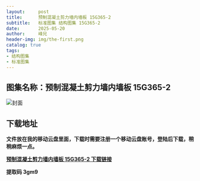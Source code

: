 ```yaml
---
layout:     post
title:      预制混凝土剪力墙内墙板 15G365-2
subtitle:   标准图集 结构图集 15G365-2
date:       2025-05-20
author:     峰兄
header-img: img/the-first.png
catalog: true
tags:
- 结构图集
- 标准图集
---
```

## 图集名称：预制混凝土剪力墙内墙板 15G365-2
![封面](https://pic1.imgdb.cn/item/682ac63158cb8da5c8fbc9d4.jpg)

## 下载地址 ##
**文件放在我的移动云盘里面，下载时需要注册一个移动云盘账号，登陆后下载，稍稍麻烦一点。**  
  
[**预制混凝土剪力墙内墙板 15G365-2 下载链接**](https://caiyun.139.com/w/i/2nc6pQyuXDQss)

**提取码 3gm9**

